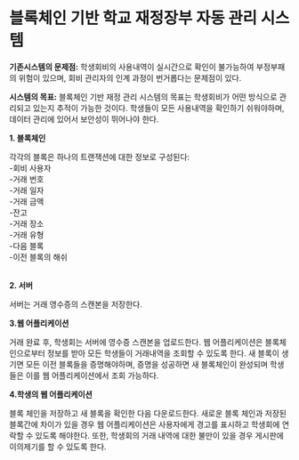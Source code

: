 # 블록체인 기반 학교 재정장부 자동 관리 시스템

**기존시스템의 문제점:** 학생회비의 사용내역이 실시간으로 확인이 불가능하여 부정부패의 위험이 있으며, 회비 관리자의 인계 과정이 번거롭다는 문제점이 있다.

**시스템의 목표:** 블록체인 기반 재정 관리 시스템의 목표는 학생회비가 어떤 방식으로 관리되고 있는지 추적이 가능한 것이다. 
학생들이 모든 사용내역을 확인하기 쉬워야하며, 데이터 관리에 있어서 보안성이 뛰어나야 한다.


**1. 블록체인**


각각의 블록은 하나의 트랜잭션에 대한 정보로 구성된다: <br>
  -회비 사용자<br>
  -거래 번호<br>
  -거래 일자<br>
  -거래 금액<br>
  -잔고<br>
  -거래 장소<br>
  -거래 유형<br>
  -다음 블록<br>
  -이전 블록의 해쉬<br><br>
  
**2. 서버**


 서버는 거래 영수증의 스캔본을 저장한다.
 
 
**3.웹 어플리케이션**

거래 완료 후, 학생회는 서버에 영수증 스캔본을 업로드한다. 웹 어플리케이션은 블록체인으로부터 정보를 받아 모든 학생들이 거래내역을 조회할 수 있도록 한다. 새 블록이 생기면 모든 이전 블록들을 증명해야하며, 증명을 성공하면 새 블록체인이 완성되며 학생들은 이를 웹 어플리케이션에서 조회 가능하다.

 
 
 
**4.학생의 웹 어플리케이션**


블록 체인을 저장하고 새 블록을 확인한 다음 다운로드한다. 새로운 블록 체인과 저장된 블록간에 차이가 있을 경우 웹 어플리케이션은 사용자에게 경고를 표시하고 학생회에 연락할 수 있도록 해야한다. 또한, 학생회의 거래 내역에 대한 불만이 있을 경우 게시판에 이의제기를 할 수 있도록 한다.


